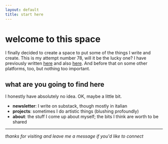 ```yaml
---
layout: default
title: start here
---
```


# welcome to this space
I finally decided to create a space to put some of the things I write and create.
This is my attempt number 78, will it be the lucky one?
I have previously written [here](https://runningoutofshrimp.wordpress.com/) and also [here](https://theyjustwriteitoff.blogspot.com/). And before that on some other platforms, too, but nothing too important.

## what are you going to find here
I honestly have absolutely no idea. OK, maybe a little bit.

- **newsletter**: I write on substack, though mostly in italian
- **projects**: sometimes I do artistic things (blushing profoundly)
- **about**: the stuff I come up about myself; the bits I think are worth to be shared

---

*thanks for visiting and leave me a message if you'd like to connect*
